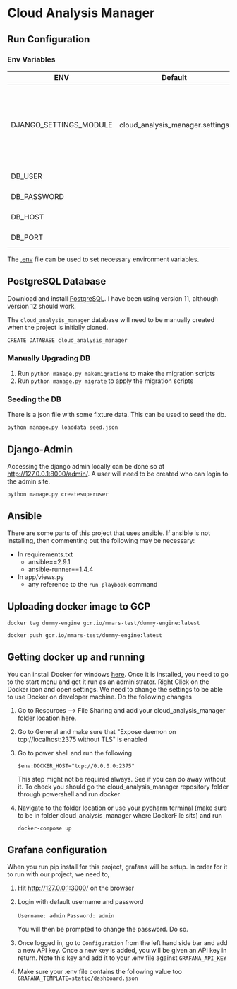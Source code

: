 # Cloud Analysis Manager

## Run Configuration

### Env Variables

| ENV                    | Default                         | Description                                                                               |
|------------------------|---------------------------------|-------------------------------------------------------------------------------------------|
| DJANGO_SETTINGS_MODULE | cloud_analysis_manager.settings | Django settings path. NOTE: This will need to be set through PyCharm's run configuration. |
| DB_USER                |                                 | Database User                                                                             |
| DB_PASSWORD            |                                 | Database Password                                                                         |
| DB_HOST                |                                 | Database Host                                                                             |
| DB_PORT                |                                 | Database Port                                                                             |

The [.env](cloud_analysis_manager/.env) file can be used to set necessary environment variables.

## PostgreSQL Database

Download and install [PostgreSQL](https://www.postgresql.org/download/). I have been using version 11, although version 12 should work.

The ```cloud_analysis_manager``` database will need to be manually created when the project is initially cloned.

```
CREATE DATABASE cloud_analysis_manager
```

### Manually Upgrading DB

1. Run ```python manage.py makemigrations``` to make the migration scripts
2. Run ```python manage.py migrate``` to apply the migration scripts

### Seeding the DB

There is a json file with some fixture data. This can be used to seed the db.

```
python manage.py loaddata seed.json
```

## Django-Admin

Accessing the django admin locally can be done so at http://127.0.0.1:8000/admin/. 
A user will need to be created who can login to the admin site.

```
python manage.py createsuperuser
```

## Ansible

There are some parts of this project that uses ansible. If ansible is not installing, then commenting out the following may be necessary:
* In requirements.txt
    * ansible==2.9.1
    * ansible-runner==1.4.4
* In app/views.py
    * any reference to the ```run_playbook``` command

## Uploading docker image to GCP

```docker tag dummy-engine gcr.io/mmars-test/dummy-engine:latest```

```docker push gcr.io/mmars-test/dummy-engine:latest```

## Getting docker up and running

You can install Docker for windows [here](https://hub.docker.com/editions/community/docker-ce-desktop-windows/). Once it is installed, you need to go to the start menu and get it run as an administrator. Right Click on the Docker icon and open settings. We need to change the settings to be able to use Docker on developer machine. Do the following changes
1. Go to Resources --> File Sharing and add your cloud_analysis_manager folder location here. 
2. Go to General and make sure that "Expose daemon on tcp://localhost:2375 without TLS" is enabled
3. Go to power shell and run the following

   ``` $env:DOCKER_HOST="tcp://0.0.0.0:2375" ```

   This step might not be required always. See if you can do away without it. To check you should go the cloud_analysis_manager repository folder through powershell and run docker

4. Navigate to the folder location or use your pycharm terminal (make sure to be in folder cloud_analysis_manager where DockerFile sits) and run 

   ``` docker-compose up ```  

## Grafana configuration

When you run pip install for this project, grafana will be setup. In order for it to run with our project, we need to,
1. Hit http://127.0.0.1:3000/ on the browser
2. Login with default username and password 
   
   ```Username: admin```
   ```Password: admin``` 
   
   You will then be prompted to change the password. Do so.
3. Once logged in, go to ```Configuration``` from the left hand side bar and add a new API key. Once a new key is added, you will be given an API key in return. Note this key and add it to your .env file against ```GRAFANA_API_KEY```
4. Make sure your .env file contains the following value too
   ```GRAFANA_TEMPLATE=static/dashboard.json``` 